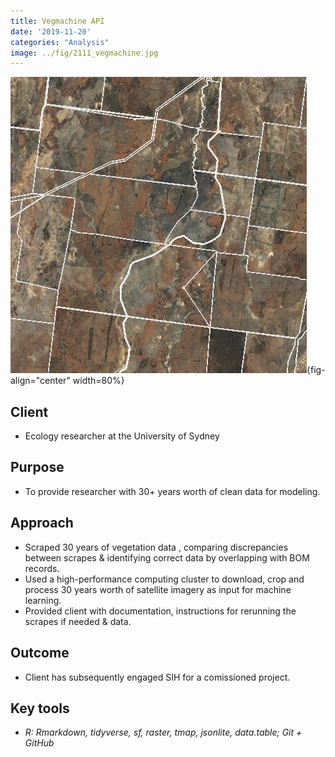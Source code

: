 ```yaml
---
title: Vegmachine API
date: '2019-11-20'
categories: "Analysis"
image: ../fig/2111_vegmachine.jpg
---
```


![](../fig/2111_vegmachine.jpg){fig-align="center" width=80%}

## Client

- Ecology researcher at the University of Sydney

## Purpose

- To provide researcher with 30+ years worth of clean data for modeling.

## Approach

- Scraped 30 years of vegetation data , comparing discrepancies between scrapes & identifying correct data by overlapping with BOM records.
- Used a high-performance computing cluster to download, crop and process 30 years worth of satellite imagery as input for machine learning.
- Provided client with documentation, instructions for rerunning the scrapes if needed & data.
## Outcome

- Client has subsequently engaged SIH for a comissioned project.

## Key tools

- *R: Rmarkdown, tidyverse, sf, raster, tmap, jsonlite, data.table; Git + GitHub*